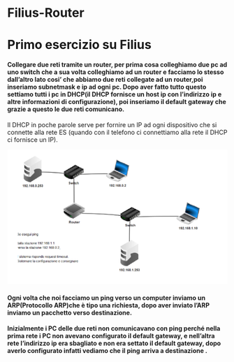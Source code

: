 # Filius-Router
# Primo esercizio su Filius 
#### Collegare due reti tramite un router, per  prima cosa colleghiamo due pc ad uno switch che a sua volta colleghiamo ad un router e facciamo lo stesso dall’altro lato cosi’ che abbiamo due reti collegate ad un router,poi inseriamo subnetmask e ip ad ogni pc. Dopo aver fatto tutto questo settiamo tutti i pc in DHCP(il DHCP fornisce un host ip con l’indirizzo ip e altre informazioni di configurazione), poi inseriamo il default gateway che grazie a questo le due reti comunicano.
Il DHCP in poche parole serve per fornire un IP ad ogni dispositivo che si connette alla rete ES (quando con il telefono ci connettiamo alla rete il DHCP ci fornisce un IP).

![filius-router](./Img/filius-router.png)

#### Ogni volta che noi facciamo un ping verso un computer inviamo un ARP(Protocollo ARP)che è tipo una richiesta, dopo aver inviato l’ARP inviamo un pacchetto verso destinazione. 
#### Inizialmente i PC delle due reti non comunicavano con ping perché nella prima rete i PC non avevano configurato il default gateway, e nell’altra rete l’indirizzo ip era sbagliato e non era settato il default gateway, dopo averlo configurato infatti vediamo che il ping arriva a destinazione .

